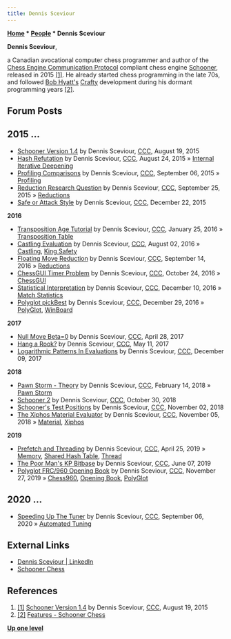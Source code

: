 ```yaml
---
title: Dennis Sceviour
---
```

**[Home](Home "Home") * [People](People "People") * Dennis Sceviour**

**Dennis Sceviour**,

a Canadian avocational computer chess programmer and author of the [Chess Engine Communication Protocol](Chess_Engine_Communication_Protocol "Chess Engine Communication Protocol") compliant chess engine [Schooner](Schooner "Schooner"), released in 2015 <a id="cite-note-1" href="#cite-ref-1">[1]</a>. He already started chess programming in the late 70s, and followed [Bob Hyatt's](Robert_Hyatt "Robert Hyatt") [Crafty](Crafty "Crafty") development during his dormant programming years <a id="cite-note-2" href="#cite-ref-2">[2]</a>.

## Forum Posts

## 2015 ...

- [Schooner Version 1.4](http://www.talkchess.com/forum/viewtopic.php?t=57311) by Dennis Sceviour, [CCC](CCC "CCC"), August 19, 2015
- [Hash Refutation](http://www.talkchess.com/forum/viewtopic.php?t=57374) by Dennis Sceviour, [CCC](CCC "CCC"), August 24, 2015 » [Internal Iterative Deepening](Internal_Iterative_Deepening "Internal Iterative Deepening")
- [Profiling Comparisons](http://www.talkchess.com/forum/viewtopic.php?t=57532) by Dennis Sceviour, [CCC](CCC "CCC"), September 06, 2015 » [Profiling](index.php?title=Profiling&action=edit&redlink=1 "Profiling (page does not exist)")
- [Reduction Research Question](http://www.talkchess.com/forum/viewtopic.php?t=57747) by Dennis Sceviour, [CCC](CCC "CCC"), September 25, 2015 » [Reductions](Reductions "Reductions")
- [Safe or Attack Style](http://www.talkchess.com/forum/viewtopic.php?t=58664) by Dennis Sceviour, [CCC](CCC "CCC"), December 22, 2015

**2016**

- [Transposition Age Tutorial](http://www.talkchess.com/forum/viewtopic.php?t=59047) by Dennis Sceviour, [CCC](CCC "CCC"), January 25, 2016 » [Transposition Table](Transposition_Table "Transposition Table")
- [Castling Evaluation](http://www.talkchess.com/forum/viewtopic.php?t=61014) by Dennis Sceviour, [CCC](CCC "CCC"), August 02, 2016 » [Castling](Castling "Castling"), [King Safety](King_Safety "King Safety")
- [Floating Move Reduction](http://www.talkchess.com/forum/viewtopic.php?t=61425) by Dennis Sceviour, [CCC](CCC "CCC"), September 14, 2016 » [Reductions](Reductions "Reductions")
- [ChessGUI Timer Problem](http://www.talkchess.com/forum/viewtopic.php?t=61823) by Dennis Sceviour, [CCC](CCC "CCC"), October 24, 2016 » [ChessGUI](ChessGUI "ChessGUI")
- [Statistical Interpretation](http://www.talkchess.com/forum/viewtopic.php?t=62438) by Dennis Sceviour, [CCC](CCC "CCC"), December 10, 2016 » [Match Statistics](Match_Statistics "Match Statistics")
- [Polyglot pickBest](http://www.talkchess.com/forum/viewtopic.php?t=62642) by Dennis Sceviour, [CCC](CCC "CCC"), December 29, 2016 » [PolyGlot](PolyGlot "PolyGlot"), [WinBoard](WinBoard "WinBoard")

**2017**

- [Null Move Beta=0](http://www.talkchess.com/forum/viewtopic.php?t=63856) by Dennis Sceviour, [CCC](CCC "CCC"), April 28, 2017
- [Hang a Rook?](http://www.talkchess.com/forum/viewtopic.php?t=63961) by Dennis Sceviour, [CCC](CCC "CCC"), May 11, 2017
- [Logarithmic Patterns In Evaluations](http://www.talkchess.com/forum/viewtopic.php?t=65946) by Dennis Sceviour, [CCC](CCC "CCC"), December 09, 2017

**2018**

- [Pawn Storm - Theory](http://www.talkchess.com/forum/viewtopic.php?t=66599) by Dennis Sceviour, [CCC](CCC "CCC"), February 14, 2018 » [Pawn Storm](King_Safety#PawnStorm "King Safety")
- [Schooner 2](http://www.talkchess.com/forum3/viewtopic.php?f=2&t=68775) by Dennis Sceviour, [CCC](CCC "CCC"), October 30, 2018
- [Schooner's Test Positions](http://www.talkchess.com/forum3/viewtopic.php?f=7&t=68810) by Dennis Sceviour, [CCC](CCC "CCC"), November 02, 2018
- [The Xiphos Material Evaluator](http://www.talkchess.com/forum3/viewtopic.php?f=7&t=68842) by Dennis Sceviour, [CCC](CCC "CCC"), November 05, 2018 » [Material](Material "Material"), [Xiphos](Xiphos "Xiphos")

**2019**

- [Prefetch and Threading](http://www.talkchess.com/forum3/viewtopic.php?f=7&t=70586) by Dennis Sceviour, [CCC](CCC "CCC"), April 25, 2019 » [Memory](Memory "Memory"), [Shared Hash Table](Shared_Hash_Table "Shared Hash Table"), [Thread](Thread "Thread")
- [The Poor Man's KP Bitbase](http://www.talkchess.com/forum3/viewtopic.php?f=7&t=70942) by Dennis Sceviour, [CCC](CCC "CCC"), June 07, 2019
- [Polyglot FRC/960 Opening Book](http://www.talkchess.com/forum3/viewtopic.php?f=7&t=72432) by Dennis Sceviour, [CCC](CCC "CCC"), November 27, 2019 » [Chess960](Chess960 "Chess960"), [Opening Book](Opening_Book "Opening Book"), [PolyGlot](PolyGlot "PolyGlot")

## 2020 ...

- [Speeding Up The Tuner](http://www.talkchess.com/forum3/viewtopic.php?f=7&t=75012) by Dennis Sceviour, [CCC](CCC "CCC"), September 06, 2020 » [Automated Tuning](Automated_Tuning "Automated Tuning")

## External Links

- [Dennis Sceviour | LinkedIn](https://www.linkedin.com/in/dennis-sceviour-ab8b438b/)
- [Schooner Chess](https://sites.google.com/site/schoonerchess/home)

## References

1. <a id="cite-ref-1" href="#cite-note-1">[1]</a> [Schooner Version 1.4](http://www.talkchess.com/forum/viewtopic.php?t=57311) by Dennis Sceviour, [CCC](CCC "CCC"), August 19, 2015
1. <a id="cite-ref-2" href="#cite-note-2">[2]</a> [Features - Schooner Chess](https://sites.google.com/site/schoonerchess/features)

**[Up one level](People "People")**

